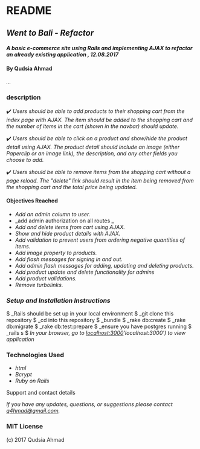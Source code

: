 # README

## _Went to Bali - Refactor_

#### _A basic e-commerce site using Rails and implementing AJAX to refactor an already existing application , 12.08.2017_

#### By Qudsia Ahmad

_..._

### description
:heavy_check_mark: _Users should be able to add products to their shopping cart from the index page with AJAX. The item should be added to the shopping cart and the number of items in the cart (shown in the navbar) should update._

:heavy_check_mark: _Users should be able to click on a product and show/hide the product detail using AJAX. The product detail should include an image (either Paperclip or an image link), the description, and any other fields you choose to add._

:heavy_check_mark: _Users should be able to remove items from the shopping cart without a page reload. The "delete" link should result in the item being removed from the shopping cart and the total price being updated._

#### Objectives Reached
* _Add an admin column to user._
* _add admin authorization on all routes  _
* _Add and delete items from cart using AJAX._
* _Show and hide product details with AJAX._
* _Add validation to prevent users from ordering negative quantities of items._
* _Add image property to products._
* _Add flash messages for signing in and out._
*  _Add admin flash messages for adding, updating and deleting products._
* _Add product update and delete functionality for admins_
* _Add product validations._
* _Remove turbolinks._




### _Setup and Installation Instructions_

$ _Rails should be set up in your local environment
$ _git clone this repository
$ _cd into this repository
$ _bundle
$ _rake db:create
$ _rake db:migrate
$ _rake db:test:prepare
$ _ensure you have postgres running
$ _rails s
$ _In your browser, go to [localhost:3000]()'localhost:3000') to view application_


### Technologies Used

* _html_
* _Bcrypt_
* _Ruby on Rails_


Support and contact details

_If you have any updates, questions, or suggestions please contact q4hmad@gmail.com._

### MIT License

(c) 2017  Qudsia Ahmad
